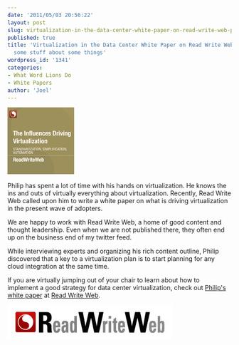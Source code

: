 ```yaml
---
date: '2011/05/03 20:56:22'
layout: post
slug: virtualization-in-the-data-center-white-paper-on-read-write-web-philip-knows-some-stuff-about-some-things
published: true
title: 'Virtualization in the Data Center White Paper on Read Write Web: Philip knows
  some stuff about some things'
wordpress_id: '1341'
categories:
- What Word Lions Do
- White Papers
author: 'Joel'
---
```


[![](/img/cloudcover.png)](http://www.readwriteweb.com/archives/download_our_latest_free_report_the_influences_dri.php)

Philip has spent a lot of time with his hands on virtualization. He knows the ins and outs of virtually everything about virtualization. Recently, Read Write Web called upon him to write a white paper on what is driving virtualization in the present wave of adopters. 




We are happy to work with Read Write Web, a home of good content and thought leadership. Even when we are not published there, they often end up on the business end of my twitter feed.




While interviewing experts and organizing his rich content outline, Philip discovered that a key to a virtualization plan is to start planning for any cloud integration at the same time.




If you are virtually jumping out of your chair to learn about how to implement a good strategy for data center virtualization, check out [Philip's white paper](http://www.readwriteweb.com/archives/download_our_latest_free_report_the_influences_dri.php) at [Read Write Web](http://www.readwriteweb.com).




![](/img/readwriteweb_logo.jpg)







